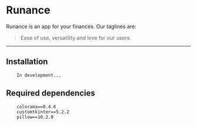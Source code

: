 # Runance
Runance is an app for your finances. Our taglines are:

> Ease of use, versatility and love for our users
---

## Installation
```
    In development...
```

## Required dependencies
```
    colorama==0.4.6
    customtkinter==5.2.2
    pillow==10.2.0
```

